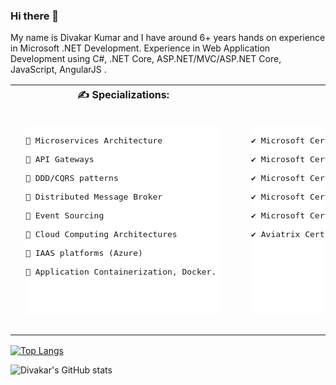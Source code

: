 ### Hi there 👋

My name is Divakar Kumar and I have around 6+ years hands on experience in Microsoft .NET Development. Experience in Web Application Development using C#, .NET Core, ASP.NET/MVC/ASP.NET Core, JavaScript, AngularJS .

<table>
<tr>
<th> &#x270d; Specializations:</th>
<th>🏆 Certifications:</th>
</tr>
<tr>
<td>
<pre>
<div style="background: #fff;border-radius: 2px;display: inline-block;height: 300px;margin: 1rem;position: relative;width: 300px box-shadow: 0 19px 38px rgba(0,0,0,0.30), 0 15px 12px rgba(0,0,0,0.22);">
📌 Microservices Architecture <br>
📌 API Gateways <br>
📌 DDD/CQRS patterns <br>
📌 Distributed Message Broker <br>
📌 Event Sourcing <br>
📌 Cloud Computing Architectures <br>
📌 IAAS platforms (Azure) <br>
📌 Application Containerization, Docker. <br>
</div>
</pre>
</td>
<td>
<pre>
<div style="background: #fff;border-radius: 2px;display: inline-block;height: 300px;margin: 1rem;position: relative;width: 300px box-shadow: 0 19px 38px rgba(0,0,0,0.30), 0 15px 12px rgba(0,0,0,0.22);">
✔️ Microsoft Certified Trainer <br>
✔️ Microsoft Certified: DevOps Engineer Expert <br>
✔️ Microsoft Certified: Azure Developer Associate <br>
✔️ Microsoft Certified: Azure IoT Developer Specialty <br>
✔️ Microsoft Certified: Azure Fundamentals <br>
✔️ Aviatrix Certified Engineer - Multi-Cloud Network Associate <br>
</div>
</pre>
</td>
</tr>
</table>


[![Top Langs](https://github-readme-stats.vercel.app/api/top-langs/?username=divakar-kumar)](https://github.com/divakar-kumar/github-readme-stats)

![Divakar's GitHub stats](https://github-readme-stats.vercel.app/api?username=divakar-kumar&count_private=true)

